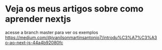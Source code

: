 # Veja os meus artigos sobre como aprender nextjs
acesse a branch master para ver os exemplos
https://medium.com/@ivanilsonmartinsantonio7/introdu%C3%A7%C3%A3o-ao-next-js-44a4b92080fc
